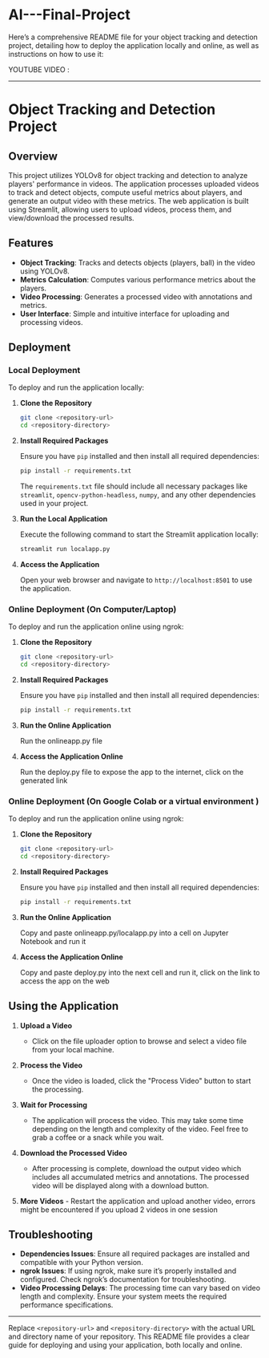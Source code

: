 # AI---Final-Project

Here’s a comprehensive README file for your object tracking and detection project, detailing how to deploy the application locally and online, as well as instructions on how to use it:

YOUTUBE VIDEO :

---

# Object Tracking and Detection Project

## Overview

This project utilizes YOLOv8 for object tracking and detection to analyze players' performance in videos. The application processes uploaded videos to track and detect objects, compute useful metrics about players, and generate an output video with these metrics. The web application is built using Streamlit, allowing users to upload videos, process them, and view/download the processed results.

## Features

- **Object Tracking**: Tracks and detects objects (players, ball) in the video using YOLOv8.
- **Metrics Calculation**: Computes various performance metrics about the players.
- **Video Processing**: Generates a processed video with annotations and metrics.
- **User Interface**: Simple and intuitive interface for uploading and processing videos.

## Deployment

### Local Deployment

To deploy and run the application locally:

1. **Clone the Repository**

    ```bash
    git clone <repository-url>
    cd <repository-directory>
    ```

2. **Install Required Packages**

    Ensure you have `pip` installed and then install all required dependencies:

    ```bash
    pip install -r requirements.txt
    ```

    The `requirements.txt` file should include all necessary packages like `streamlit`, `opencv-python-headless`, `numpy`, and any other dependencies used in your project.

3. **Run the Local Application**

    Execute the following command to start the Streamlit application locally:

    ```bash
    streamlit run localapp.py
    ```

4. **Access the Application**

    Open your web browser and navigate to `http://localhost:8501` to use the application.

### Online Deployment (On Computer/Laptop)

To deploy and run the application online using ngrok:

1. **Clone the Repository**

    ```bash
    git clone <repository-url>
    cd <repository-directory>
    ```

2. **Install Required Packages**

    Ensure you have `pip` installed and then install all required dependencies:

    ```bash
    pip install -r requirements.txt
    ```

3. **Run the Online Application**

    Run the onlineapp.py file

4. **Access the Application Online**

    Run the deploy.py file to expose the app to the internet, click on the generated link

### Online Deployment (On Google Colab or a virtual environment )

To deploy and run the application online using ngrok:

1. **Clone the Repository**

    ```bash
    git clone <repository-url>
    cd <repository-directory>
    ```

2. **Install Required Packages**

    Ensure you have `pip` installed and then install all required dependencies:

    ```bash
    pip install -r requirements.txt
    ```

3. **Run the Online Application**

    Copy and paste onlineapp.py/localapp.py into a cell on Jupyter Notebook and run it

4. **Access the Application Online**

    Copy and paste deploy.py into the next cell and run it, click on the link to access the app on the web
    

## Using the Application

1. **Upload a Video**
    - Click on the file uploader option to browse and select a video file from your local machine.

2. **Process the Video**
    - Once the video is loaded, click the "Process Video" button to start the processing.

3. **Wait for Processing**
    - The application will process the video. This may take some time depending on the length and complexity of the video. Feel free to grab a coffee or a snack while you wait.

4. **Download the Processed Video**
    - After processing is complete, download the output video which includes all accumulated metrics and annotations. The processed video will be displayed along with a download button.
  
5. **More Videos**
       - Restart the application and upload another video, errors might be encountered if you upload 2 videos in one session

## Troubleshooting

- **Dependencies Issues**: Ensure all required packages are installed and compatible with your Python version.
- **ngrok Issues**: If using ngrok, make sure it’s properly installed and configured. Check ngrok’s documentation for troubleshooting.
- **Video Processing Delays**: The processing time can vary based on video length and complexity. Ensure your system meets the required performance specifications.


---

Replace `<repository-url>` and `<repository-directory>` with the actual URL and directory name of your repository. This README file provides a clear guide for deploying and using your application, both locally and online.

